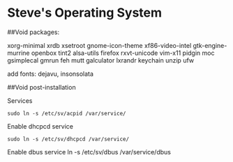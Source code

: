 # Steve's Operating System

##Void packages:

xorg-minimal xrdb xsetroot gnome-icon-theme xf86-video-intel gtk-engine-murrine openbox tint2 alsa-utils firefox rxvt-unicode vim-x11 pidgin moc gsimplecal gmrun feh mutt galculator lxrandr keychain unzip ufw

add fonts: dejavu, insonsolata

##Void post-installation

Services
```
sudo ln -s /etc/sv/acpid /var/service/
```

Enable dhcpcd service
```
sudo ln -s /etc/sv/dhcpcd /var/service/
```

Enable dbus service
ln -s /etc/sv/dbus /var/service/dbus

<!--

Debian packages:

xorg dbus-x11 openbox tint2 gtk2-engines-murrine alsa-utils chromium rxvt-unicode vim-gtk pidgin moc gsimplecal gmrun feh sudo mutt wicd galculator arandr

For Thunar remote filesystems: gvfs-backends? policykit-1? gvfs? gvfs-fuse?

-->

